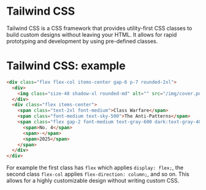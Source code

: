 # Tailwind CSS
Tailwind CSS is a CSS framework that provides utility-first CSS classes to build custom designs without leaving your HTML. It allows for rapid prototyping and development by using pre-defined classes.

# Tailwind CSS: example
```html
<div class="flex flex-col items-center gap-6 p-7 rounded-2xl">
  <div>
    <img class="size-48 shadow-xl rounded-md" alt="" src="/img/cover.png" />
  </div>
  <div class="flex items-center">
    <span class="text-2xl font-medium">Class Warfare</span>
    <span class="font-medium text-sky-500">The Anti-Patterns</span>
    <span class="flex gap-2 font-medium text-gray-600 dark:text-gray-400">
      <span>No. 4</span>
      <span>·</span>
      <span>2025</span>
    </span>
  </div>
</div>
```

For example the first class has `flex` which applies `display: flex;`, the second class `flex-col` applies `flex-direction: column;`, and so on. This allows for a highly customizable design without writing custom CSS.